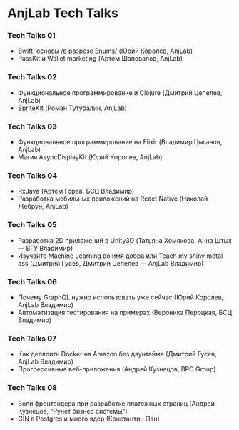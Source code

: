 # AnjLab Tech Talks

### Tech Talks 01

* Swift, основы /в разрезе Enums/ (Юрий Королев, AnjLab)
* PassKit и Wallet marketing (Артем Шаповалов, AnjLab)

### Tech Talks 02

* Функциональное программирование и Clojure (Дмитрий Цепелев, AnjLab)
* SpriteKit (Роман Тутубалин, AnjLab)

### Tech Talks 03

* Функциональное программирование на Elixir (Владимир Цыганов, AnjLab)
* Магия AsyncDisplayKit (Юрий Королев, AnjLab)

### Tech Talks 04

* RxJava (Артём Горев, БСЦ Владимир)
* Разработка мобильных приложений на React Native (Николай Жебрун, AnjLab)

### Tech Talks 05

* Разработка 2D приложений в Unity3D (Татьяна Хомякова, Анна Штых — ВГУ Владимир)
* Изучайте Machine Learning во имя добра или Teach my shiny metal ass (Дмитрий Гусев, Дмитрий Цепелев — AnjLab Владимир)

### Tech Talks 06

* Почему GraphQL нужно использовать уже сейчас (Юрий Королев, AnjLab Владимир)
* Автоматизация тестирования на примерах (Вероника Пероцкая, БСЦ Владимир)

### Tech Talks 07

* Как деплоить Docker на Amazon без даунтайма (Дмитрий Гусев, AnjLab Владимир)
* Прогрессивные веб-приложения (Андрей Кузнецов, BPC Group)

### Tech Talks 08

* Боли фронтендера при разработке платежных страниц (Андрей Кузнецов, “Рунет бизнес системы“)
* GIN в Postgres и много ядер (Константин Пан)

